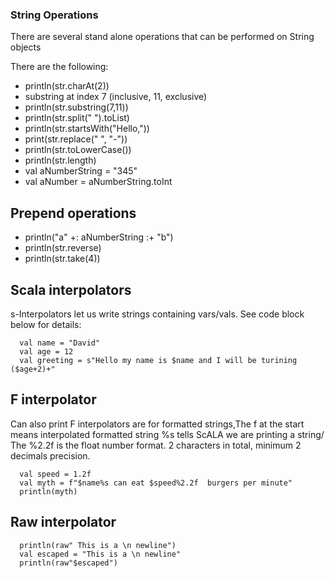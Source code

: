 ### String Operations

There are several stand alone operations that can be performed on String objects

There are the following: 

  - println(str.charAt(2))
  - substring at index 7 (inclusive, 11, exclusive)
  - println(str.substring(7,11))
  - println(str.split(" ").toList)
  - println(str.startsWith("Hello,"))
  - print(str.replace(" ", "-"))
  - println(str.toLowerCase())
  - println(str.length)
  - val aNumberString = "345"
  - val aNumber = aNumberString.toInt


  ## Prepend operations 
  - println("a" +: aNumberString :+ "b")
  - println(str.reverse)
  - println(str.take(4))

## Scala interpolators 

s-Interpolators let us write strings containing vars/vals. See code block below for details: 

```
  val name = "David"
  val age = 12
  val greeting = s"Hello my name is $name and I will be turining ($age+2)+"
```


## F interpolator
Can also print F interpolators are for formatted strings,The f at the start means interpolated formatted string %s tells ScALA we are printing a string/
The %2.2f is the float number format. 2 characters in total, minimum 2 decimals precision.

```
  val speed = 1.2f
  val myth = f"$name%s can eat $speed%2.2f  burgers per minute"
  println(myth)
```
    

## Raw interpolator

```
  println(raw" This is a \n newline")
  val escaped = "This is a \n newline"
  println(raw"$escaped")
```